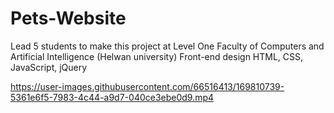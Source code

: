 # Pets-Website
Lead 5 students to make this project at Level One Faculty of Computers and Artificial Intelligence (Helwan university)  Front-end design HTML, CSS, JavaScript, jQuery

https://user-images.githubusercontent.com/66516413/169810739-5361e6f5-7983-4c44-a9d7-040ce3ebe0d9.mp4

